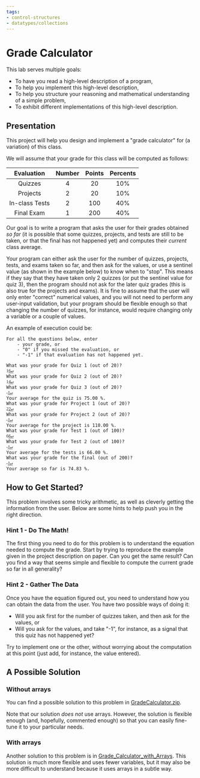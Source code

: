 ```yaml
---
tags:
- control-structures
- datatypes/collections
---
```


#  Grade Calculator

This lab serves multiple goals:

- To have you read a high-level description of a program,
- To help you implement this high-level description,
- To help you structure your reasoning and mathematical understanding of a simple problem,
- To exhibit different implementations of this high-level description.

## Presentation 

This project will help you design and implement a "grade calculator" for (a variation) of this class.

We will assume that your grade for this class will be computed as follows:

| Evaluation     | Number | Points | Percents |
| :---:          | :---:  | :---:  | :---:    |
| Quizzes        | 4      | 20     | 10%      |
| Projects       | 2      | 20     | 10%      |
| In-class Tests | 2      | 100    | 40%      |
| Final Exam     | 1      | 200    | 40%      |

Our goal is to write a program that asks the user for their grades obtained *so far* (it is possible that some quizzes, projects, and tests are still to be taken, or that the final has not happened yet) and computes their *current* class average.

Your program can either ask the user for the number of quizzes, projects, tests, and exams taken so far, and then ask for the values, or use a sentinel value (as shown in the example below) to know when to "stop".
This means if they say that they have taken only 2 quizzes (or put the sentinel value for quiz 3), then the program should not ask for the later quiz grades (this is also true for the projects and exams).
It is fine to assume that the user will only enter "correct" numerical values, and you will not need to perform any user-input validation, but your program should be flexible enough so that changing the number of quizzes, for instance, would require changing only a variable or a couple of values.

An example of execution could be:

```{.text}
For all the questions below, enter 
    - your grade, or 
    - "0" if you missed the evaluation, or
    - "-1" if that evaluation has not happened yet.

What was your grade for Quiz 1 (out of 20)?
1͟6͟↵
What was your grade for Quiz 2 (out of 20)?
1͟4͟↵
What was your grade for Quiz 3 (out of 20)?
-͟1͟↵
Your average for the quiz is 75.00 %.
What was your grade for Project 1 (out of 20)? 
2͟2͟↵
What was your grade for Project 2 (out of 20)? 
-͟1͟↵
Your average for the project is 110.00 %.
What was your grade for Test 1 (out of 100)? 
6͟6͟↵
What was your grade for Test 2 (out of 100)? 
-͟1͟↵
Your average for the tests is 66.00 %.
What was your grade for the final (out of 200)?
-͟1͟↵
Your average so far is 74.83 %.
```

## How to Get Started?

This problem involves some tricky arithmetic, as well as cleverly getting the information from the user. Below are some hints to help push you in the right direction. 

### Hint 1 - Do The Math!

The first thing you need to do for this problem is to understand the equation needed to compute the grade.
Start by trying to reproduce the example given in the project description on paper.
Can you get the same result?
Can you find a way that seems simple and flexible to compute the current grade so far in all generality?

### Hint 2 - Gather The Data

Once you have the equation figured out, you need to understand how you can obtain the data from the user.
You have two possible ways of doing it:

- Will you ask first for the number of quizzes taken, and then ask for the values, or
- Will you ask for the values, and take "-1", for instance, as a signal that this quiz has not happened yet?

Try to implement one or the other, without worrying about the computation at this point (just add, for instance, the value entered).

## A Possible Solution

### Without arrays

You can find a possible solution to this problem in [GradeCalculator.zip](./code/projects/Grade_Calculator.zip).

Note that our solution _does not_ use arrays.
However, the solution is flexible enough (and, hopefully, commented enough) so that you can easily fine-tune it to your particular needs.

### With arrays

Another solution to this problem is in [Grade_Calculator_with_Arrays](./code/projects/Grade_Calculator_with_Arrays.zip).
This solution is much more flexible and uses fewer variables, but it may also be more difficult to understand because it uses arrays in a subtle way.
